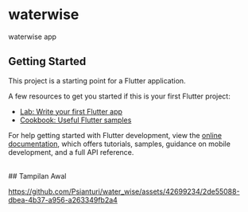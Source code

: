# waterwise

waterwise app

## Getting Started

This project is a starting point for a Flutter application.

A few resources to get you started if this is your first Flutter project:

- [Lab: Write your first Flutter app](https://docs.flutter.dev/get-started/codelab)
- [Cookbook: Useful Flutter samples](https://docs.flutter.dev/cookbook)

For help getting started with Flutter development, view the
[online documentation](https://docs.flutter.dev/), which offers tutorials,
samples, guidance on mobile development, and a full API reference.


<br>
## Tampilan Awal


https://github.com/Psianturi/water_wise/assets/42699234/2de55088-dbea-4b37-a956-a263349fb2a4

